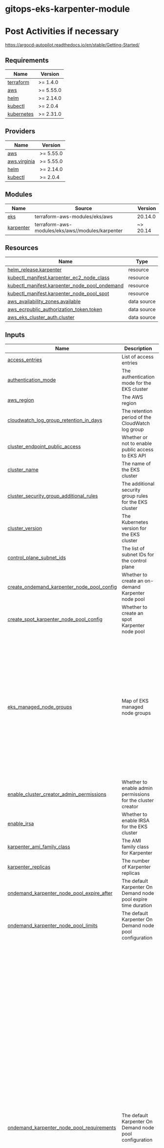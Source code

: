 # gitops-eks-karpenter-module

# Post Activities if necessary
https://argocd-autopilot.readthedocs.io/en/stable/Getting-Started/


<!-- BEGIN_TF_DOCS -->
## Requirements

| Name | Version |
|------|---------|
| <a name="requirement_terraform"></a> [terraform](#requirement\_terraform) | >= 1.4.0 |
| <a name="requirement_aws"></a> [aws](#requirement\_aws) | >= 5.55.0 |
| <a name="requirement_helm"></a> [helm](#requirement\_helm) | >= 2.14.0 |
| <a name="requirement_kubectl"></a> [kubectl](#requirement\_kubectl) | >= 2.0.4 |
| <a name="requirement_kubernetes"></a> [kubernetes](#requirement\_kubernetes) | >= 2.31.0 |

## Providers

| Name | Version |
|------|---------|
| <a name="provider_aws"></a> [aws](#provider\_aws) | >= 5.55.0 |
| <a name="provider_aws.virginia"></a> [aws.virginia](#provider\_aws.virginia) | >= 5.55.0 |
| <a name="provider_helm"></a> [helm](#provider\_helm) | >= 2.14.0 |
| <a name="provider_kubectl"></a> [kubectl](#provider\_kubectl) | >= 2.0.4 |

## Modules

| Name | Source | Version |
|------|--------|---------|
| <a name="module_eks"></a> [eks](#module\_eks) | terraform-aws-modules/eks/aws | 20.14.0 |
| <a name="module_karpenter"></a> [karpenter](#module\_karpenter) | terraform-aws-modules/eks/aws//modules/karpenter | ~> 20.14 |

## Resources

| Name | Type |
|------|------|
| [helm_release.karpenter](https://registry.terraform.io/providers/hashicorp/helm/latest/docs/resources/release) | resource |
| [kubectl_manifest.karpenter_ec2_node_class](https://registry.terraform.io/providers/alekc/kubectl/latest/docs/resources/manifest) | resource |
| [kubectl_manifest.karpenter_node_pool_ondemand](https://registry.terraform.io/providers/alekc/kubectl/latest/docs/resources/manifest) | resource |
| [kubectl_manifest.karpenter_node_pool_spot](https://registry.terraform.io/providers/alekc/kubectl/latest/docs/resources/manifest) | resource |
| [aws_availability_zones.available](https://registry.terraform.io/providers/hashicorp/aws/latest/docs/data-sources/availability_zones) | data source |
| [aws_ecrpublic_authorization_token.token](https://registry.terraform.io/providers/hashicorp/aws/latest/docs/data-sources/ecrpublic_authorization_token) | data source |
| [aws_eks_cluster_auth.cluster](https://registry.terraform.io/providers/hashicorp/aws/latest/docs/data-sources/eks_cluster_auth) | data source |

## Inputs

| Name | Description | Type | Default | Required |
|------|-------------|------|---------|:--------:|
| <a name="input_access_entries"></a> [access\_entries](#input\_access\_entries) | List of access entries | `map` | `{}` | no |
| <a name="input_authentication_mode"></a> [authentication\_mode](#input\_authentication\_mode) | The authentication mode for the EKS cluster | `string` | `"API_AND_CONFIG_MAP"` | no |
| <a name="input_aws_region"></a> [aws\_region](#input\_aws\_region) | The AWS region | `string` | `"us-east-2"` | no |
| <a name="input_cloudwatch_log_group_retention_in_days"></a> [cloudwatch\_log\_group\_retention\_in\_days](#input\_cloudwatch\_log\_group\_retention\_in\_days) | The retention period of the CloudWatch log group | `number` | `7` | no |
| <a name="input_cluster_endpoint_public_access"></a> [cluster\_endpoint\_public\_access](#input\_cluster\_endpoint\_public\_access) | Whether or not to enable public access to EKS API | `bool` | `false` | no |
| <a name="input_cluster_name"></a> [cluster\_name](#input\_cluster\_name) | The name of the EKS cluster | `string` | n/a | yes |
| <a name="input_cluster_security_group_additional_rules"></a> [cluster\_security\_group\_additional\_rules](#input\_cluster\_security\_group\_additional\_rules) | The additional security group rules for the EKS cluster | `map` | `{}` | no |
| <a name="input_cluster_version"></a> [cluster\_version](#input\_cluster\_version) | The Kubernetes version for the EKS cluster | `string` | n/a | yes |
| <a name="input_control_plane_subnet_ids"></a> [control\_plane\_subnet\_ids](#input\_control\_plane\_subnet\_ids) | The list of subnet IDs for the control plane | `list(string)` | n/a | yes |
| <a name="input_create_ondemand_karpenter_node_pool_config"></a> [create\_ondemand\_karpenter\_node\_pool\_config](#input\_create\_ondemand\_karpenter\_node\_pool\_config) | Whether to create an on-demand Karpenter node pool | `bool` | `true` | no |
| <a name="input_create_spot_karpenter_node_pool_config"></a> [create\_spot\_karpenter\_node\_pool\_config](#input\_create\_spot\_karpenter\_node\_pool\_config) | Whether to create an spot Karpenter node pool | `bool` | `true` | no |
| <a name="input_eks_managed_node_groups"></a> [eks\_managed\_node\_groups](#input\_eks\_managed\_node\_groups) | Map of EKS managed node groups | `map` | <pre>{<br>  "ami_type": "BOTTLEROCKET_ARM_64",<br>  "create_launch_template": true,<br>  "desired_size": 2,<br>  "instance_types": [<br>    "t4g.large"<br>  ],<br>  "labels": {<br>    "karpenter.sh/controller": "true"<br>  },<br>  "launch_template_os": "bottlerocket",<br>  "max_size": 2,<br>  "min_size": 0,<br>  "name": "eks-control-plane",<br>  "taints": {<br>    "karpenter": {<br>      "effect": "NO_SCHEDULE",<br>      "key": "karpenter.sh/controller",<br>      "value": "true"<br>    }<br>  }<br>}</pre> | no |
| <a name="input_enable_cluster_creator_admin_permissions"></a> [enable\_cluster\_creator\_admin\_permissions](#input\_enable\_cluster\_creator\_admin\_permissions) | Whether to enable admin permissions for the cluster creator | `bool` | `true` | no |
| <a name="input_enable_irsa"></a> [enable\_irsa](#input\_enable\_irsa) | Whether to enable IRSA for the EKS cluster | `bool` | `true` | no |
| <a name="input_karpenter_ami_family_class"></a> [karpenter\_ami\_family\_class](#input\_karpenter\_ami\_family\_class) | The AMI family class for Karpenter | `string` | `"Bottlerocket"` | no |
| <a name="input_karpenter_replicas"></a> [karpenter\_replicas](#input\_karpenter\_replicas) | The number of Karpenter replicas | `number` | `1` | no |
| <a name="input_ondemand_karpenter_node_pool_expire_after"></a> [ondemand\_karpenter\_node\_pool\_expire\_after](#input\_ondemand\_karpenter\_node\_pool\_expire\_after) | The default Karpenter On Demand node pool expire time duration | `string` | `"168h0m0s"` | no |
| <a name="input_ondemand_karpenter_node_pool_limits"></a> [ondemand\_karpenter\_node\_pool\_limits](#input\_ondemand\_karpenter\_node\_pool\_limits) | The default Karpenter On Demand node pool configuration | `map` | <pre>{<br>  "cpu": "20",<br>  "memory": "200Gi"<br>}</pre> | no |
| <a name="input_ondemand_karpenter_node_pool_requirements"></a> [ondemand\_karpenter\_node\_pool\_requirements](#input\_ondemand\_karpenter\_node\_pool\_requirements) | The default Karpenter On Demand node pool configuration | `list` | <pre>[<br>  {<br>    "key": "capacity-spread",<br>    "operator": "In",<br>    "values": [<br>      "1"<br>    ]<br>  },<br>  {<br>    "key": "kubernetes.io/arch",<br>    "operator": "In",<br>    "values": [<br>      "amd64"<br>    ]<br>  },<br>  {<br>    "key": "karpenter.sh/capacity-type",<br>    "operator": "In",<br>    "values": [<br>      "on-demand"<br>    ]<br>  },<br>  {<br>    "key": "kubernetes.io/os",<br>    "operator": "In",<br>    "values": [<br>      "linux"<br>    ]<br>  },<br>  {<br>    "key": "karpenter.k8s.aws/instance-category",<br>    "operator": "In",<br>    "values": [<br>      "c",<br>      "m",<br>      "r"<br>    ]<br>  },<br>  {<br>    "key": "karpenter.k8s.aws/instance-cpu",<br>    "operator": "In",<br>    "values": [<br>      "1",<br>      "2",<br>      "4"<br>    ]<br>  },<br>  {<br>    "key": "karpenter.k8s.aws/instance-memory",<br>    "operator": "IN",<br>    "values": [<br>      "2Gi",<br>      "4Gi",<br>      "8Gi",<br>      "16Gi"<br>    ]<br>  },<br>  {<br>    "key": "karpenter.k8s.aws/instance-generation",<br>    "operator": "Gt",<br>    "values": [<br>      "2"<br>    ]<br>  }<br>]</pre> | no |
| <a name="input_spot_karpenter_node_pool_expire_after"></a> [spot\_karpenter\_node\_pool\_expire\_after](#input\_spot\_karpenter\_node\_pool\_expire\_after) | The default Karpenter Spot node pool expire time duration | `string` | `"168h0m0s"` | no |
| <a name="input_spot_karpenter_node_pool_limits"></a> [spot\_karpenter\_node\_pool\_limits](#input\_spot\_karpenter\_node\_pool\_limits) | The default Karpenter Spot node pool configuration | `map` | <pre>{<br>  "cpu": "20",<br>  "memory": "200Gi"<br>}</pre> | no |
| <a name="input_spot_karpenter_node_pool_requirements"></a> [spot\_karpenter\_node\_pool\_requirements](#input\_spot\_karpenter\_node\_pool\_requirements) | The default Karpenter Spot node pool configuration | `list` | <pre>[<br>  {<br>    "key": "capacity-spread",<br>    "operator": "In",<br>    "values": [<br>      "2",<br>      "3",<br>      "4",<br>      "5",<br>      "6"<br>    ]<br>  },<br>  {<br>    "key": "kubernetes.io/arch",<br>    "operator": "In",<br>    "values": [<br>      "amd64"<br>    ]<br>  },<br>  {<br>    "key": "karpenter.sh/capacity-type",<br>    "operator": "In",<br>    "values": [<br>      "spot",<br>      "on-demand"<br>    ]<br>  },<br>  {<br>    "key": "kubernetes.io/os",<br>    "operator": "In",<br>    "values": [<br>      "linux"<br>    ]<br>  },<br>  {<br>    "key": "karpenter.k8s.aws/instance-category",<br>    "operator": "In",<br>    "values": [<br>      "c",<br>      "m",<br>      "r"<br>    ]<br>  },<br>  {<br>    "key": "karpenter.k8s.aws/instance-cpu",<br>    "operator": "In",<br>    "values": [<br>      "1",<br>      "2",<br>      "4"<br>    ]<br>  },<br>  {<br>    "key": "karpenter.k8s.aws/instance-memory",<br>    "operator": "IN",<br>    "values": [<br>      "2Gi",<br>      "4Gi",<br>      "8Gi",<br>      "16Gi"<br>    ]<br>  },<br>  {<br>    "key": "karpenter.k8s.aws/instance-generation",<br>    "operator": "Gt",<br>    "values": [<br>      "2"<br>    ]<br>  }<br>]</pre> | no |
| <a name="input_subnet_ids"></a> [subnet\_ids](#input\_subnet\_ids) | The list of subnet IDs | `list(string)` | n/a | yes |
| <a name="input_tags"></a> [tags](#input\_tags) | The tags for the resources | `map(string)` | `{}` | no |
| <a name="input_vpc_id"></a> [vpc\_id](#input\_vpc\_id) | The VPC ID | `string` | n/a | yes |

## Outputs

| Name | Description |
|------|-------------|
| <a name="output_access_entries"></a> [access\_entries](#output\_access\_entries) | Map of access entries created and their attributes |
| <a name="output_cloudwatch_log_group_arn"></a> [cloudwatch\_log\_group\_arn](#output\_cloudwatch\_log\_group\_arn) | Arn of cloudwatch log group created |
| <a name="output_cloudwatch_log_group_name"></a> [cloudwatch\_log\_group\_name](#output\_cloudwatch\_log\_group\_name) | Name of cloudwatch log group created |
| <a name="output_cluster_addons"></a> [cluster\_addons](#output\_cluster\_addons) | Map of attribute maps for all EKS cluster addons enabled |
| <a name="output_cluster_arn"></a> [cluster\_arn](#output\_cluster\_arn) | The Amazon Resource Name (ARN) of the cluster |
| <a name="output_cluster_certificate_authority_data"></a> [cluster\_certificate\_authority\_data](#output\_cluster\_certificate\_authority\_data) | Base64 encoded certificate data required to communicate with the cluster |
| <a name="output_cluster_endpoint"></a> [cluster\_endpoint](#output\_cluster\_endpoint) | Endpoint for your Kubernetes API server |
| <a name="output_cluster_iam_role_arn"></a> [cluster\_iam\_role\_arn](#output\_cluster\_iam\_role\_arn) | IAM role ARN of the EKS cluster |
| <a name="output_cluster_iam_role_name"></a> [cluster\_iam\_role\_name](#output\_cluster\_iam\_role\_name) | IAM role name of the EKS cluster |
| <a name="output_cluster_iam_role_unique_id"></a> [cluster\_iam\_role\_unique\_id](#output\_cluster\_iam\_role\_unique\_id) | Stable and unique string identifying the IAM role |
| <a name="output_cluster_id"></a> [cluster\_id](#output\_cluster\_id) | The ID of the EKS cluster. Note: currently a value is returned only for local EKS clusters created on Outposts |
| <a name="output_cluster_identity_providers"></a> [cluster\_identity\_providers](#output\_cluster\_identity\_providers) | Map of attribute maps for all EKS identity providers enabled |
| <a name="output_cluster_ip_family"></a> [cluster\_ip\_family](#output\_cluster\_ip\_family) | The IP family used by the cluster (e.g. `ipv4` or `ipv6`) |
| <a name="output_cluster_name"></a> [cluster\_name](#output\_cluster\_name) | The name of the EKS cluster |
| <a name="output_cluster_oidc_issuer_url"></a> [cluster\_oidc\_issuer\_url](#output\_cluster\_oidc\_issuer\_url) | The URL on the EKS cluster for the OpenID Connect identity provider |
| <a name="output_cluster_platform_version"></a> [cluster\_platform\_version](#output\_cluster\_platform\_version) | Platform version for the cluster |
| <a name="output_cluster_primary_security_group_id"></a> [cluster\_primary\_security\_group\_id](#output\_cluster\_primary\_security\_group\_id) | Cluster security group that was created by Amazon EKS for the cluster. Managed node groups use this security group for control-plane-to-data-plane communication. Referred to as 'Cluster security group' in the EKS console |
| <a name="output_cluster_security_group_arn"></a> [cluster\_security\_group\_arn](#output\_cluster\_security\_group\_arn) | Amazon Resource Name (ARN) of the cluster security group |
| <a name="output_cluster_security_group_id"></a> [cluster\_security\_group\_id](#output\_cluster\_security\_group\_id) | ID of the cluster security group |
| <a name="output_cluster_service_cidr"></a> [cluster\_service\_cidr](#output\_cluster\_service\_cidr) | The CIDR block where Kubernetes pod and service IP addresses are assigned from |
| <a name="output_cluster_status"></a> [cluster\_status](#output\_cluster\_status) | Status of the EKS cluster. One of `CREATING`, `ACTIVE`, `DELETING`, `FAILED` |
| <a name="output_cluster_tls_certificate_sha1_fingerprint"></a> [cluster\_tls\_certificate\_sha1\_fingerprint](#output\_cluster\_tls\_certificate\_sha1\_fingerprint) | The SHA1 fingerprint of the public key of the cluster's certificate |
| <a name="output_configure_kubectl"></a> [configure\_kubectl](#output\_configure\_kubectl) | Configure kubectl: make sure you're logged in with the correct AWS profile and run the following command to update your kubeconfig |
| <a name="output_eks_managed_node_groups"></a> [eks\_managed\_node\_groups](#output\_eks\_managed\_node\_groups) | Map of attribute maps for all EKS managed node groups created |
| <a name="output_eks_managed_node_groups_autoscaling_group_names"></a> [eks\_managed\_node\_groups\_autoscaling\_group\_names](#output\_eks\_managed\_node\_groups\_autoscaling\_group\_names) | List of the autoscaling group names created by EKS managed node groups |
| <a name="output_fargate_profiles"></a> [fargate\_profiles](#output\_fargate\_profiles) | Map of attribute maps for all EKS Fargate Profiles created |
| <a name="output_karpenter_event_rules"></a> [karpenter\_event\_rules](#output\_karpenter\_event\_rules) | Map of the event rules created and their attributes |
| <a name="output_karpenter_iam_role_arn"></a> [karpenter\_iam\_role\_arn](#output\_karpenter\_iam\_role\_arn) | The Amazon Resource Name (ARN) specifying the controller IAM role |
| <a name="output_karpenter_iam_role_name"></a> [karpenter\_iam\_role\_name](#output\_karpenter\_iam\_role\_name) | The name of the controller IAM role |
| <a name="output_karpenter_iam_role_unique_id"></a> [karpenter\_iam\_role\_unique\_id](#output\_karpenter\_iam\_role\_unique\_id) | Stable and unique string identifying the controller IAM role |
| <a name="output_karpenter_instance_profile_arn"></a> [karpenter\_instance\_profile\_arn](#output\_karpenter\_instance\_profile\_arn) | ARN assigned by AWS to the instance profile |
| <a name="output_karpenter_instance_profile_id"></a> [karpenter\_instance\_profile\_id](#output\_karpenter\_instance\_profile\_id) | Instance profile's ID |
| <a name="output_karpenter_instance_profile_name"></a> [karpenter\_instance\_profile\_name](#output\_karpenter\_instance\_profile\_name) | Name of the instance profile |
| <a name="output_karpenter_instance_profile_unique"></a> [karpenter\_instance\_profile\_unique](#output\_karpenter\_instance\_profile\_unique) | Stable and unique string identifying the IAM instance profile |
| <a name="output_karpenter_node_iam_role_arn"></a> [karpenter\_node\_iam\_role\_arn](#output\_karpenter\_node\_iam\_role\_arn) | The Amazon Resource Name (ARN) specifying the IAM role |
| <a name="output_karpenter_node_iam_role_name"></a> [karpenter\_node\_iam\_role\_name](#output\_karpenter\_node\_iam\_role\_name) | The name of the IAM role |
| <a name="output_karpenter_node_iam_role_unique_id"></a> [karpenter\_node\_iam\_role\_unique\_id](#output\_karpenter\_node\_iam\_role\_unique\_id) | Stable and unique string identifying the IAM role |
| <a name="output_karpenter_queue_arn"></a> [karpenter\_queue\_arn](#output\_karpenter\_queue\_arn) | The ARN of the SQS queue |
| <a name="output_karpenter_queue_name"></a> [karpenter\_queue\_name](#output\_karpenter\_queue\_name) | The name of the created Amazon SQS queue |
| <a name="output_karpenter_queue_url"></a> [karpenter\_queue\_url](#output\_karpenter\_queue\_url) | The URL for the created Amazon SQS queue |
| <a name="output_node_security_group_arn"></a> [node\_security\_group\_arn](#output\_node\_security\_group\_arn) | Amazon Resource Name (ARN) of the node shared security group |
| <a name="output_node_security_group_id"></a> [node\_security\_group\_id](#output\_node\_security\_group\_id) | ID of the node shared security group |
| <a name="output_oidc_provider"></a> [oidc\_provider](#output\_oidc\_provider) | The OpenID Connect identity provider (issuer URL without leading `https://`) |
| <a name="output_oidc_provider_arn"></a> [oidc\_provider\_arn](#output\_oidc\_provider\_arn) | The ARN of the OIDC Provider if `enable_irsa = true` |
| <a name="output_self_managed_node_groups"></a> [self\_managed\_node\_groups](#output\_self\_managed\_node\_groups) | Map of attribute maps for all self managed node groups created |
| <a name="output_self_managed_node_groups_autoscaling_group_names"></a> [self\_managed\_node\_groups\_autoscaling\_group\_names](#output\_self\_managed\_node\_groups\_autoscaling\_group\_names) | List of the autoscaling group names created by self-managed node groups |
| <a name="output_token"></a> [token](#output\_token) | n/a |
<!-- END_TF_DOCS -->